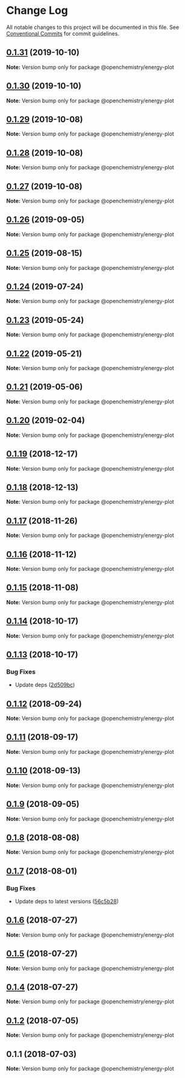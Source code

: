# Change Log

All notable changes to this project will be documented in this file.
See [Conventional Commits](https://conventionalcommits.org) for commit guidelines.

## [0.1.31](https://github.com/OpenChemistry/oc-web-components/compare/@openchemistry/energy-plot@0.1.30...@openchemistry/energy-plot@0.1.31) (2019-10-10)

**Note:** Version bump only for package @openchemistry/energy-plot





## [0.1.30](https://github.com/OpenChemistry/oc-web-components/compare/@openchemistry/energy-plot@0.1.29...@openchemistry/energy-plot@0.1.30) (2019-10-10)

**Note:** Version bump only for package @openchemistry/energy-plot





## [0.1.29](https://github.com/OpenChemistry/oc-web-components/compare/@openchemistry/energy-plot@0.1.28...@openchemistry/energy-plot@0.1.29) (2019-10-08)

**Note:** Version bump only for package @openchemistry/energy-plot





## [0.1.28](https://github.com/OpenChemistry/oc-web-components/compare/@openchemistry/energy-plot@0.1.27...@openchemistry/energy-plot@0.1.28) (2019-10-08)

**Note:** Version bump only for package @openchemistry/energy-plot





## [0.1.27](https://github.com/OpenChemistry/oc-web-components/compare/@openchemistry/energy-plot@0.1.26...@openchemistry/energy-plot@0.1.27) (2019-10-08)

**Note:** Version bump only for package @openchemistry/energy-plot





## [0.1.26](https://github.com/OpenChemistry/oc-web-components/compare/@openchemistry/energy-plot@0.1.25...@openchemistry/energy-plot@0.1.26) (2019-09-05)

**Note:** Version bump only for package @openchemistry/energy-plot





## [0.1.25](https://github.com/OpenChemistry/oc-web-components/compare/@openchemistry/energy-plot@0.1.24...@openchemistry/energy-plot@0.1.25) (2019-08-15)

**Note:** Version bump only for package @openchemistry/energy-plot





## [0.1.24](https://github.com/OpenChemistry/oc-web-components/compare/@openchemistry/energy-plot@0.1.23...@openchemistry/energy-plot@0.1.24) (2019-07-24)

**Note:** Version bump only for package @openchemistry/energy-plot





## [0.1.23](https://github.com/OpenChemistry/oc-web-components/compare/@openchemistry/energy-plot@0.1.22...@openchemistry/energy-plot@0.1.23) (2019-05-24)

**Note:** Version bump only for package @openchemistry/energy-plot





## [0.1.22](https://github.com/OpenChemistry/oc-web-components/compare/@openchemistry/energy-plot@0.1.21...@openchemistry/energy-plot@0.1.22) (2019-05-21)

**Note:** Version bump only for package @openchemistry/energy-plot





## [0.1.21](https://github.com/OpenChemistry/oc-web-components/compare/@openchemistry/energy-plot@0.1.20...@openchemistry/energy-plot@0.1.21) (2019-05-06)

**Note:** Version bump only for package @openchemistry/energy-plot





## [0.1.20](https://github.com/OpenChemistry/oc-web-components/compare/@openchemistry/energy-plot@0.1.19...@openchemistry/energy-plot@0.1.20) (2019-02-04)

**Note:** Version bump only for package @openchemistry/energy-plot





## [0.1.19](https://github.com/OpenChemistry/oc-web-components/compare/@openchemistry/energy-plot@0.1.18...@openchemistry/energy-plot@0.1.19) (2018-12-17)

**Note:** Version bump only for package @openchemistry/energy-plot





## [0.1.18](https://github.com/OpenChemistry/oc-web-components/compare/@openchemistry/energy-plot@0.1.17...@openchemistry/energy-plot@0.1.18) (2018-12-13)

**Note:** Version bump only for package @openchemistry/energy-plot





## [0.1.17](https://github.com/OpenChemistry/oc-web-components/compare/@openchemistry/energy-plot@0.1.16...@openchemistry/energy-plot@0.1.17) (2018-11-26)

**Note:** Version bump only for package @openchemistry/energy-plot





## [0.1.16](https://github.com/OpenChemistry/oc-web-components/compare/@openchemistry/energy-plot@0.1.15...@openchemistry/energy-plot@0.1.16) (2018-11-12)

**Note:** Version bump only for package @openchemistry/energy-plot





## [0.1.15](https://github.com/OpenChemistry/oc-web-components/compare/@openchemistry/energy-plot@0.1.14...@openchemistry/energy-plot@0.1.15) (2018-11-08)

**Note:** Version bump only for package @openchemistry/energy-plot





## [0.1.14](https://github.com/OpenChemistry/oc-web-components/compare/@openchemistry/energy-plot@0.1.13...@openchemistry/energy-plot@0.1.14) (2018-10-17)

**Note:** Version bump only for package @openchemistry/energy-plot





## [0.1.13](https://github.com/OpenChemistry/oc-web-components/compare/@openchemistry/energy-plot@0.1.12...@openchemistry/energy-plot@0.1.13) (2018-10-17)


### Bug Fixes

* Update deps ([2d509bc](https://github.com/OpenChemistry/oc-web-components/commit/2d509bc))





<a name="0.1.12"></a>
## [0.1.12](https://github.com/OpenChemistry/oc-web-components/compare/@openchemistry/energy-plot@0.1.11...@openchemistry/energy-plot@0.1.12) (2018-09-24)




**Note:** Version bump only for package @openchemistry/energy-plot

<a name="0.1.11"></a>
## [0.1.11](https://github.com/OpenChemistry/oc-web-components/compare/@openchemistry/energy-plot@0.1.10...@openchemistry/energy-plot@0.1.11) (2018-09-17)




**Note:** Version bump only for package @openchemistry/energy-plot

<a name="0.1.10"></a>
## [0.1.10](https://github.com/OpenChemistry/oc-web-components/compare/@openchemistry/energy-plot@0.1.9...@openchemistry/energy-plot@0.1.10) (2018-09-13)




**Note:** Version bump only for package @openchemistry/energy-plot

<a name="0.1.9"></a>
## [0.1.9](https://github.com/OpenChemistry/oc-web-components/compare/@openchemistry/energy-plot@0.1.8...@openchemistry/energy-plot@0.1.9) (2018-09-05)




**Note:** Version bump only for package @openchemistry/energy-plot

<a name="0.1.8"></a>
## [0.1.8](https://github.com/OpenChemistry/oc-web-components/compare/@openchemistry/energy-plot@0.1.7...@openchemistry/energy-plot@0.1.8) (2018-08-08)




**Note:** Version bump only for package @openchemistry/energy-plot

<a name="0.1.7"></a>
## [0.1.7](https://github.com/OpenChemistry/oc-web-components/compare/@openchemistry/energy-plot@0.1.6...@openchemistry/energy-plot@0.1.7) (2018-08-01)


### Bug Fixes

* Update deps to latest versions ([56c5b28](https://github.com/OpenChemistry/oc-web-components/commit/56c5b28))




<a name="0.1.6"></a>
## [0.1.6](https://github.com/OpenChemistry/oc-web-components/compare/@openchemistry/energy-plot@0.1.5...@openchemistry/energy-plot@0.1.6) (2018-07-27)




**Note:** Version bump only for package @openchemistry/energy-plot

<a name="0.1.5"></a>
## [0.1.5](https://github.com/OpenChemistry/oc-web-components/compare/@openchemistry/energy-plot@0.1.2...@openchemistry/energy-plot@0.1.5) (2018-07-27)




**Note:** Version bump only for package @openchemistry/energy-plot

<a name="0.1.4"></a>
## [0.1.4](https://github.com/OpenChemistry/oc-web-components/compare/@openchemistry/energy-plot@0.1.2...@openchemistry/energy-plot@0.1.4) (2018-07-27)




**Note:** Version bump only for package @openchemistry/energy-plot

<a name="0.1.2"></a>
## [0.1.2](https://github.com/OpenChemistry/oc-web-components/compare/@openchemistry/energy-plot@0.1.1...@openchemistry/energy-plot@0.1.2) (2018-07-05)




**Note:** Version bump only for package @openchemistry/energy-plot

<a name="0.1.1"></a>
## 0.1.1 (2018-07-03)




**Note:** Version bump only for package @openchemistry/energy-plot
